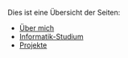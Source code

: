 <!--
.. title: Seitenübersicht
.. slug: pages
.. date: 2020-02-27 12:18:20 UTC
.. tags: 
.. category: 
.. link: 
.. description: 
.. type: text
-->

Dies ist eine Übersicht der Seiten:

* [Über mich](/uber-mich)
* [Informatik-Studium](/informatik-studium)
* [Projekte](/projekte)
